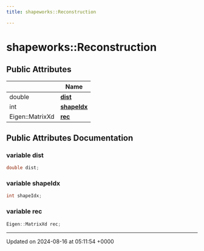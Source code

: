 ```yaml
---
title: shapeworks::Reconstruction

---
```


# shapeworks::Reconstruction





## Public Attributes

|                | Name           |
| -------------- | -------------- |
| double | **[dist](../Classes/structshapeworks_1_1Reconstruction.md#variable-dist)**  |
| int | **[shapeIdx](../Classes/structshapeworks_1_1Reconstruction.md#variable-shapeidx)**  |
| Eigen::MatrixXd | **[rec](../Classes/structshapeworks_1_1Reconstruction.md#variable-rec)**  |

## Public Attributes Documentation

### variable dist

```cpp
double dist;
```


### variable shapeIdx

```cpp
int shapeIdx;
```


### variable rec

```cpp
Eigen::MatrixXd rec;
```


-------------------------------

Updated on 2024-08-16 at 05:11:54 +0000